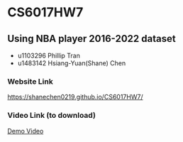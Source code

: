 # CS6017HW7
## Using NBA player 2016-2022 dataset 
- u1103296 Phillip Tran
- u1483142 Hsiang-Yuan(Shane) Chen

### Website Link
https://shanechen0219.github.io/CS6017HW7/

### Video Link (to download)
[Demo Video](/ProjectPresentation.mp4)

